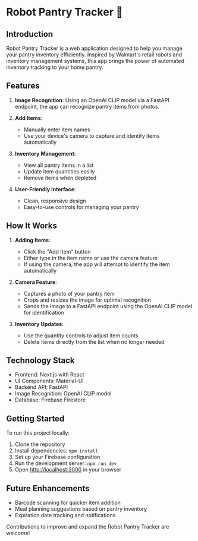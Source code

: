 # Robot Pantry Tracker 🤖

## Introduction

Robot Pantry Tracker is a web application designed to help you manage your pantry inventory efficiently. Inspired by Walmart's retail robots and inventory management systems, this app brings the power of automated inventory tracking to your home pantry.

## Features

1. **Image Recognition**: Using an OpenAI CLIP model via a FastAPI endpoint, the app can recognize pantry items from photos.

2. **Add Items**:
   - Manually enter item names
   - Use your device's camera to capture and identify items automatically

3. **Inventory Management**:
   - View all pantry items in a list
   - Update item quantities easily
   - Remove items when depleted

4. **User-Friendly Interface**:
   - Clean, responsive design
   - Easy-to-use controls for managing your pantry

## How It Works

1. **Adding Items**:
   - Click the "Add Item" button
   - Either type in the item name or use the camera feature
   - If using the camera, the app will attempt to identify the item automatically

2. **Camera Feature**:
   - Captures a photo of your pantry item
   - Crops and resizes the image for optimal recognition
   - Sends the image to a FastAPI endpoint using the OpenAI CLIP model for identification

3. **Inventory Updates**:
   - Use the quantity controls to adjust item counts
   - Delete items directly from the list when no longer needed

## Technology Stack

- Frontend: Next.js with React
- UI Components: Material-UI
- Backend API: FastAPI
- Image Recognition: OpenAI CLIP model
- Database: Firebase Firestore

## Getting Started

To run this project locally:

1. Clone the repository
2. Install dependencies: `npm install`
3. Set up your Firebase configuration
4. Run the development server: `npm run dev`
5. Open [http://localhost:3000](http://localhost:3000) in your browser

## Future Enhancements

- Barcode scanning for quicker item addition
- Meal planning suggestions based on pantry inventory
- Expiration date tracking and notifications

Contributions to improve and expand the Robot Pantry Tracker are welcome!
